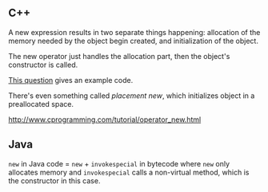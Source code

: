 
## C++

A new expression results in two separate things happening: allocation of the memory needed by the object begin created, and initialization of the object.

The new operator just handles the allocation part, then the object's constructor is called.

[This question](http://stackoverflow.com/questions/31106449/why-overloaded-new-operator-is-calling-constructor-even-i-am-using-malloc-inside) gives an example code.

There's even something called *placement new*, which initializes object in a preallocated space.

<http://www.cprogramming.com/tutorial/operator_new.html>

## Java

`new` in Java code = `new` + `invokespecial` in bytecode where `new` only allocates memory and `invokespecial` calls a non-virtual method, which is the constructor in this case. 
